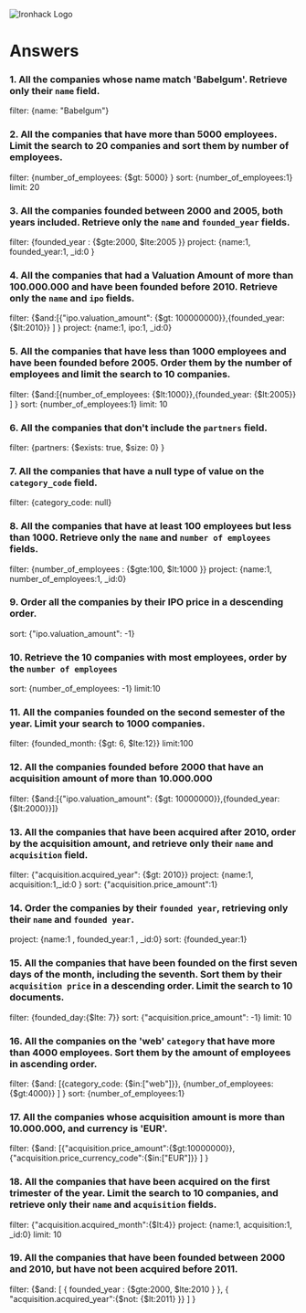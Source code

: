 ![Ironhack Logo](https://i.imgur.com/1QgrNNw.png)

# Answers

### 1. All the companies whose name match 'Babelgum'. Retrieve only their `name` field.

filter: {name: "Babelgum"}

### 2. All the companies that have more than 5000 employees. Limit the search to 20 companies and sort them by **number of employees**.

filter: {number_of_employees: {$gt: 5000} }
sort: {number_of_employees:1}
limit: 20

### 3. All the companies founded between 2000 and 2005, both years included. Retrieve only the `name` and `founded_year` fields.

filter: {founded_year : {$gte:2000, $lte:2005 }}
project: {name:1, founded_year:1, _id:0 }

### 4. All the companies that had a Valuation Amount of more than 100.000.000 and have been founded before 2010. Retrieve only the `name` and `ipo` fields.

filter: {$and:[{"ipo.valuation_amount": {$gt: 100000000}},{founded_year: {$lt:2010}} ] }
project: {name:1, ipo:1, _id:0}

### 5. All the companies that have less than 1000 employees and have been founded before 2005. Order them by the number of employees and limit the search to 10 companies.

filter: {$and:[{number_of_employees: {$lt:1000}},{founded_year: {$lt:2005}} ] }
sort: {number_of_employees:1}
limit: 10

### 6. All the companies that don't include the `partners` field.

filter: {partners: {$exists: true, $size: 0} }

### 7. All the companies that have a null type of value on the `category_code` field.

filter: {category_code: null}

### 8. All the companies that have at least 100 employees but less than 1000. Retrieve only the `name` and `number of employees` fields.

filter: {number_of_employees : {$gte:100, $lt:1000 }}
project: {name:1, number_of_employees:1, _id:0}

### 9. Order all the companies by their IPO price in a descending order.

sort: {"ipo.valuation_amount": -1}

### 10. Retrieve the 10 companies with most employees, order by the `number of employees`

sort: {number_of_employees: -1}
limit:10

### 11. All the companies founded on the second semester of the year. Limit your search to 1000 companies.

filter: {founded_month: {$gt: 6, $lte:12}}
limit:100

### 12. All the companies founded before 2000 that have an acquisition amount of more than 10.000.000

filter: {$and:[{"ipo.valuation_amount": {$gt: 10000000}},{founded_year: {$lt:2000}}]}

### 13. All the companies that have been acquired after 2010, order by the acquisition amount, and retrieve only their `name` and `acquisition` field.

filter: {"acquisition.acquired_year": {$gt: 2010}}
project: {name:1, acquisition:1,_id:0 }
sort: {"acquisition.price_amount":1}

### 14. Order the companies by their `founded year`, retrieving only their `name` and `founded year`.

project: {name:1 , founded_year:1 , _id:0}
sort: {founded_year:1}

### 15. All the companies that have been founded on the first seven days of the month, including the seventh. Sort them by their `acquisition price` in a descending order. Limit the search to 10 documents.

filter: {founded_day:{$lte: 7}}
sort: {"acquisition.price_amount": -1}
limit: 10

### 16. All the companies on the 'web' `category` that have more than 4000 employees. Sort them by the amount of employees in ascending order.

filter: {$and: [{category_code: {$in:["web"]}}, {number_of_employees: {$gt:4000}} ] } 
sort: {number_of_employees:1}

### 17. All the companies whose acquisition amount is more than 10.000.000, and currency is 'EUR'.

filter: {$and: [{"acquisition.price_amount":{$gt:10000000}}, {"acquisition.price_currency_code":{$in:["EUR"]}} ] } 

### 18. All the companies that have been acquired on the first trimester of the year. Limit the search to 10 companies, and retrieve only their `name` and `acquisition` fields.

filter: {"acquisition.acquired_month":{$lt:4}}
project: {name:1, acquisition:1, _id:0}
limit: 10

### 19. All the companies that have been founded between 2000 and 2010, but have not been acquired before 2011.

filter: {$and: [ { founded_year : {$gte:2000, $lte:2010 } }, { "acquisition.acquired_year":{$not: {$lt:2011} }} ] }